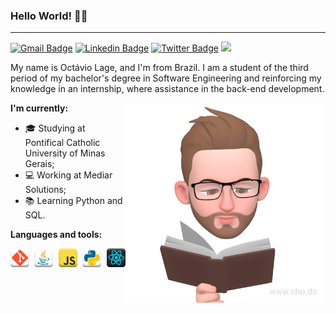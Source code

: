 ### Hello World! 👋🏻
--------------------
[![Gmail Badge](https://img.shields.io/badge/-Gmail-ffffff?style=plastic-square&logo=Gmail&logoColor=red&link=mailto:octavio.lage@sga.pucminas.br)](mailto:octavio.lage@sga.pucminas.br/)
[![Linkedin Badge](https://img.shields.io/badge/-LinkedIn-blue?style=plastic-square&logo=Linkedin&logoColor=white&link=https://www.linkedin.com/in/octavio-lage)](https://www.linkedin.com/in/octavio-lage)
[![Twitter Badge](https://img.shields.io/badge/-Twitter-1ca0f1?style=plastic-square&labelColor=1ca0f1&logo=twitter&logoColor=white&link=https://twitter.com/lageoctavio)](https://twitter.com/lageoctavio)
![](https://visitor-badge.glitch.me/badge?page_id=octaviolage.octaviolage)


My name is Octávio Lage, and I'm from Brazil. I am a student of the third period of my bachelor's degree in Software Engineering and reinforcing my knowledge in an internship, where assistance in the back-end development.

<img align="right" alt="GIF" src="https://raw.githubusercontent.com/octaviolage/octaviolage/master/imgs/me.png"  height="320" />

<b> I'm currently: </b>
  - 🎓 Studying at Pontifical Catholic University of Minas Gerais;
  - 💻 Working at Mediar Solutions;
  - 📚 Learning Python and SQL.
  
<b> Languages and tools: </b>

<pre style="width: 50">
<code><img height="30" src="https://raw.githubusercontent.com/octaviolage/octaviolage/master/imgs/git.png"></code> <code><img height="30" src="https://raw.githubusercontent.com/octaviolage/octaviolage/master/imgs/java.png" ></code> <code><img height="30" src="https://raw.githubusercontent.com/octaviolage/octaviolage/master/imgs/javascript.png"></code> <code><img height="30" src="https://raw.githubusercontent.com/octaviolage/octaviolage/master/imgs/python.png"></code> <code><img height="30" src="https://raw.githubusercontent.com/octaviolage/octaviolage/master/imgs/reactjs.png"></code>
</pre>
<!--
**octaviolage/octaviolage** is a ✨ _special_ ✨ repository because its `README.md` (this file) appears on your GitHub profile.

Here are some ideas to get you started:

- 🔭 I’m currently working on ...
- 🌱 I’m currently learning ...
- 👯 I’m looking to collaborate on ...
- 🤔 I’m looking for help with ...
- 💬 Ask me about ...
- 📫 How to reach me: ...
- 😄 Pronouns: ...
- ⚡ Fun fact: ...
-->
